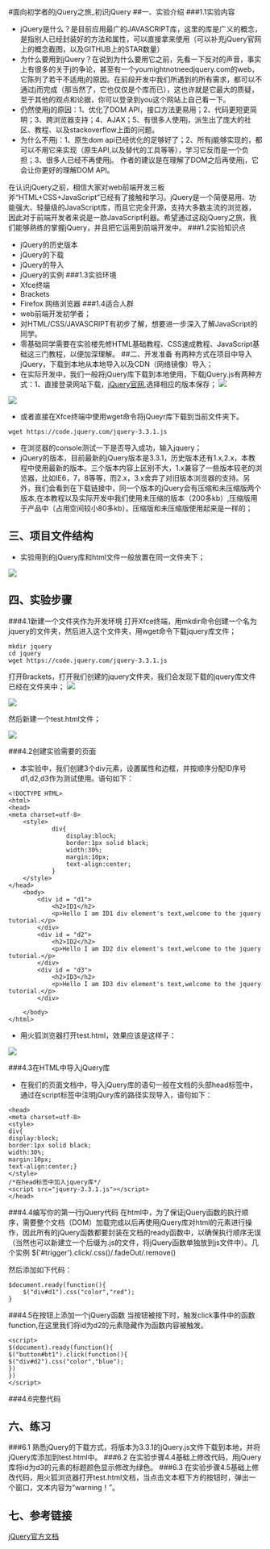#面向初学者的jQuery之旅_初识jQuery
##一、实验介绍
###1.1实验内容
- jQuery是什么？是目前应用最广的JAVASCRIPT库，这里的库是广义的概念，是指别人已经封装好的方法和属性，可以直接拿来使用（可以补充jQuery官网上的概念截图，以及GITHUB上的STAR数量）
- 为什么要用到jQuery？在说到为什么要用它之前，先看一下反对的声音，事实上有很多的关于j的争论，甚至有一个youmightnotneedjquery.com的web，它陈列了若干不适用j的原因。在前段开发中我们所遇到的所有需求，都可以不通过j而完成（那当然了，它也仅仅是个库而已），这也许就是它最大的质疑，至于其他的观点和论据，你可以登录到you这个网站上自己看一下。
- 仍然使用j的原因：1、优化了DOM API，接口方法更易用；2、代码更短更简明；3、跨浏览器支持；4、AJAX；5、有很多人使用j，派生出了庞大的社区、教程、以及stackoverflow上面的问题。
- 为什么不用j：1、原生dom api已经优化的足够好了；2、所有j能够实现的，都可以不用它来实现（原生API,以及替代的工具等等），学习它反而是一个负担；3、很多人已经不再使用j。
作者的建议是在理解了DOM之后再使用j，它会让你更好的理解DOM API。


在认识jQuery之前，相信大家对web前端开发三板斧“HTML+CSS+JavaScript”已经有了接触和学习。jQuery是一个简便易用、功能强大、轻量级的JavaScript库，而且它完全开源，支持大多数主流的浏览器，因此对于前端开发者来说是一款JavaScript利器。希望通过这段jQuery之旅，我们能够熟练的掌握jQuery，并且把它运用到前端开发中。
###1.2实验知识点
- jQuery的历史版本
- jQuery的下载
- jQuery的导入
- jQuery的实例
###1.3实验环境
- Xfce终端
- Brackets
- Firefox 网络浏览器
###1.4适合人群
- web前端开发初学者；
- 对HTML/CSS/JAVASCRIPT有初步了解，想要进一步深入了解JavaScript的同学。
- 零基础同学需要在实验楼先修HTML基础教程、CSS速成教程、JavaScript基础这三门教程，以便加深理解。
##二、开发准备
有两种方式在项目中导入jQuery，下载到本地从本地导入以及CDN（网络镜像）导入；
- 在实际开发中，我们一般将jQuery库下载到本地使用，下载jQuery.js有两种方式：1、直接登录网站下载，[jQuery官网](http://jquery.com/download/),选择相应的版本保存；
![](https://i.imgur.com/DjfauPm.jpg)

![](https://i.imgur.com/xHzYj9z.jpg)
- 或者直接在Xfce终端中使用wget命令将jQueyr库下载到当前文件夹下。
```bach
wget https://code.jquery.com/jquery-3.3.1.js
```
- 在浏览器的console测试一下是否导入成功，输入jquery；
- jQuery的版本，目前最新的jQuery版本是3.3.1，历史版本还有1.x,2.x，本教程中使用最新的版本。三个版本内容上区别不大，1.x兼容了一些版本较老的浏览器，比如IE6，7，8等等，而2.x，3.x舍弃了对旧版本浏览器的支持。另外，我们会看到在下载链接中，同一个版本的jQuery会有压缩和未压缩版两个版本,在本教程以及实际开发中我们使用未压缩的版本（200多kb）,压缩版用于产品中（占用空间较小80多kb）。压缩版和未压缩版使用起来是一样的；
## 三、项目文件结构
- 实验用到的jQuery库和html文件一般放置在同一文件夹下；

![](https://i.imgur.com/QTvu998.jpg)

## 四、实验步骤
###4.1新建一个文件夹作为开发环境
打开Xfce终端，用mkdir命令创建一个名为jquery的文件夹，然后进入这个文件夹，用wget命令下载jquery库文件；
```bach 
mkdir jquery
cd jquery
wget https://code.jquery.com/jquery-3.3.1.js
```

打开Brackets，打开我们创建的jquery文件夹，我们会发现下载的jquery库文件已经在文件夹中；
![](https://i.imgur.com/d0zccj3.jpg)

![](https://i.imgur.com/A83xSFf.jpg)

然后新建一个test.html文件；

![](https://i.imgur.com/pelPaW4.jpg)

###4.2创建实验需要的页面
- 本实验中，我们创建3个div元素，设置属性和边框，并按顺序分配ID序号d1,d2,d3作为测试使用。语句如下：

```
<!DOCTYPE HTML>
<html>
<head>
<meta charset=utf-8>
	<style>
            div{
                display:block;
                border:1px solid black;
                width:30%;
                margin:10px;
                text-align:center;
            }
	</style>
</head>
    <body>
        <div id = "d1">
            <h2>ID1</h2>
            <p>Hello I am ID1 div element's text,welcome to the jquery tutorial.</p>  
        </div>
        <div id = "d2">
            <h2>ID2</h2>
            <p>Hello I am ID2 div element's text,welcome to the jquery tutorial.</p>  
        </div>
        <div id = "d3">
            <h2>ID3</h2>
            <p>Hello I am ID3 div element's text,welcome to the jquery tutorial.</p>  
        </div>
        
    </body>
</html>
```

- 用火狐浏览器打开test.html，效果应该是这样子：

![](https://i.imgur.com/FLzPeHI.jpg)

###4.3在HTML中导入jQuery库
- 在我们的页面文档中，导入jQuery库的语句一般在文档的头部head标签中，通过在script标签中注明jQury库的路径实现导入，语句如下：

```
<head>
<meta charset=utf-8>
<style>
div{
display:block;
border:1px solid black;
width:30%;
margin:10px;
text-align:center;}
</style>
/*在head标签中加入jquery库*/
<script src="jquery-3.3.1.js"></script>
</head>
```
###4.4编写你的第一行jQuery代码
在html中，为了保证jQuery函数的执行顺序，需要整个文档（DOM）加载完成以后再使用jQuery库对html的元素进行操作，因此所有的jQuery函数都要封装在文档的ready函数中，以确保执行顺序无误（当然也可以新建立一个后缀为.js的文件，将jQuery函数单独放到js文件中）。几个实例 $('#trigger').click/.css()/.fadeOut/.remove()

然后添加如下代码：

```
$document.ready(function(){
	$("div#d1").css("color","red");
}
```

###4.5在按钮上添加一个jQuery函数
当按钮被按下时，触发click事件中的函数function,在这里我们将id为d2的元素隐藏作为函数内容被触发。

```
<script>
$(document).ready(function(){
$("button#bt1").click(function(){
$("div#d2").css("color","blue");               
})
})
</script>
```
###4.6完整代码

## 六、练习
###6.1 熟悉jQuery的下载方式，将版本为3.3.1的jQuery.js文件下载到本地，并将jQuery库添加到test.html中。
###6.2 在实验步骤4.4基础上修改代码，用jQuery库将id为d3的元素的标题颜色显示修改为绿色。
###6.3 在实验步骤4.5基础上修改代码，用火狐浏览器打开test.html文档，当点击文本框下方的按钮时，弹出一个窗口，文本内容为“warning！”。

## 七、参考链接
[jQuery官方文档](http://api.jquery.com/)